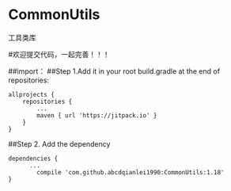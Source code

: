 # CommonUtils
工具类库

#欢迎提交代码，一起完善！！！

##import：
##Step 1.Add it in your root build.gradle at the end of repositories:

	allprojects {
		repositories {
			...
			maven { url 'https://jitpack.io' }
		}
	}
##Step 2. Add the dependency

	dependencies {
          ...
	        compile 'com.github.abcdqianlei1990:CommonUtils:1.18'
	}
